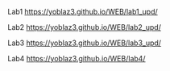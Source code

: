 Lab1 https://yoblaz3.github.io/WEB/lab1_upd/

Lab2 https://yoblaz3.github.io/WEB/lab2_upd/

Lab3 https://yoblaz3.github.io/WEB/lab3_upd/

Lab4 https://yoblaz3.github.io/WEB/lab4/
